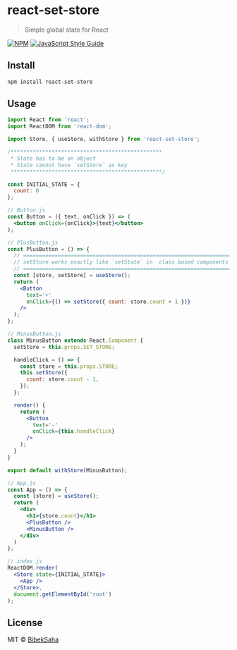 # react-set-store

> Simple global state for React

[![NPM](https://img.shields.io/npm/v/react-set-store.svg)](https://www.npmjs.com/package/react-set-store) [![JavaScript Style Guide](https://img.shields.io/badge/code_style-standard-brightgreen.svg)](https://standardjs.com)

## Install

```bash
npm install react-set-store
```

## Usage

```jsx
import React from 'react';
import ReactDOM from 'react-dom';

import Store, { useStore, withStore } from 'react-set-store';

/************************************************
 * State has to be an object
 * State cannot have `setStore` as key
 ************************************************/

const INITIAL_STATE = {
  count: 0
};

// Button.js
const Button = ({ text, onClick }) => (
  <button onClick={onClick}>{text}</button>
);

// PlusButton.js
const PlusButton = () => {
  // ==================================================================
  // setStore works exactly like `setState` in  class based components
  // ==================================================================
  const [store, setStore] = useStore();
  return (
    <Button
      text='+'
      onClick={() => setStore({ count: store.count + 1 })}
    />
  );
};

// MinusButton.js
class MinusButton extends React.Component {
  setStore = this.props.SET_STORE;

  handleClick = () => {
    const store = this.props.STORE;
    this.setStore({
      count: store.count - 1,
    });
  };

  render() {
    return (
      <Button
        text='-'
        onClick={this.handleClick}
      />
    );
  }
}

export default withStore(MinusButton);

// App.js
const App = () => {
  const [store] = useStore();
  return (
    <div>
      <h1>{store.count}</h1>
      <PlusButton />
      <MinusButton />
    </div>
  )
};

// index.js
ReactDOM.render(
  <Store state={INITIAL_STATE}>
    <App />
  </Store>,
  document.getElementById('root')
);
```

## License

MIT © [BibekSaha](https://github.com/BibekSaha)
